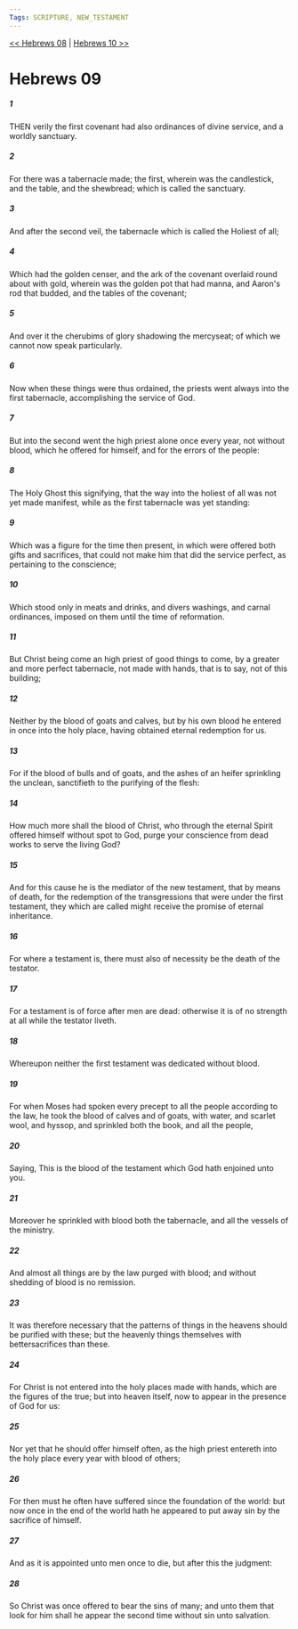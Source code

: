 ```yaml
---
Tags: SCRIPTURE, NEW_TESTAMENT
---
```


[<< Hebrews 08](NEW_TESTAMENT/19_Hebrews/Hebrews_08.md) | [Hebrews 10 >>](NEW_TESTAMENT/19_Hebrews/Hebrews_10.md)

# Hebrews 09

##### 1

THEN verily the first covenant had also ordinances of divine service, and a worldly sanctuary.

##### 2

For there was a tabernacle made; the first, wherein was the candlestick, and the table, and the shewbread; which is called the sanctuary.

##### 3

And after the second veil, the tabernacle which is called the Holiest of all;

##### 4

Which had the golden censer, and the ark of the covenant overlaid round about with gold, wherein was the golden pot that had manna, and Aaron's rod that budded, and the tables of the covenant;

##### 5

And over it the cherubims of glory shadowing the mercyseat; of which we cannot now speak particularly.

##### 6

Now when these things were thus ordained, the priests went always into the first tabernacle, accomplishing the service of God.

##### 7

But into the second went the high priest alone once every year, not without blood, which he offered for himself, and for the errors of the people:

##### 8

The Holy Ghost this signifying, that the way into the holiest of all was not yet made manifest, while as the first tabernacle was yet standing:

##### 9

Which was a figure for the time then present, in which were offered both gifts and sacrifices, that could not make him that did the service perfect, as pertaining to the conscience;

##### 10

Which stood only in meats and drinks, and divers washings, and carnal ordinances, imposed on them until the time of reformation.

##### 11

But Christ being come an high priest of good things to come, by a greater and more perfect tabernacle, not made with hands, that is to say, not of this building;

##### 12

Neither by the blood of goats and calves, but by his own blood he entered in once into the holy place, having obtained eternal redemption for us.

##### 13

For if the blood of bulls and of goats, and the ashes of an heifer sprinkling the unclean, sanctifieth to the purifying of the flesh:

##### 14

How much more shall the blood of Christ, who through the eternal Spirit offered himself without spot to God, purge your conscience from dead works to serve the living God?

##### 15

And for this cause he is the mediator of the new testament, that by means of death, for the redemption of the transgressions that were under the first testament, they which are called might receive the promise of eternal inheritance.

##### 16

For where a testament is, there must also of necessity be the death of the testator.

##### 17

For a testament is of force after men are dead: otherwise it is of no strength at all while the testator liveth.

##### 18

Whereupon neither the first testament was dedicated without blood.

##### 19

For when Moses had spoken every precept to all the people according to the law, he took the blood of calves and of goats, with water, and scarlet wool, and hyssop, and sprinkled both the book, and all the people,

##### 20

Saying, This is the blood of the testament which God hath enjoined unto you.

##### 21

Moreover he sprinkled with blood both the tabernacle, and all the vessels of the ministry.

##### 22

And almost all things are by the law purged with blood; and without shedding of blood is no remission.

##### 23

It was therefore necessary that the patterns of things in the heavens should be purified with these; but the heavenly things themselves with bettersacrifices than these.

##### 24

For Christ is not entered into the holy places made with hands, which are the figures of the true; but into heaven itself, now to appear in the presence of God for us:

##### 25

Nor yet that he should offer himself often, as the high priest entereth into the holy place every year with blood of others;

##### 26

For then must he often have suffered since the foundation of the world: but now once in the end of the world hath he appeared to put away sin by the sacrifice of himself.

##### 27

And as it is appointed unto men once to die, but after this the judgment:

##### 28

So Christ was once offered to bear the sins of many; and unto them that look for him shall he appear the second time without sin unto salvation.
